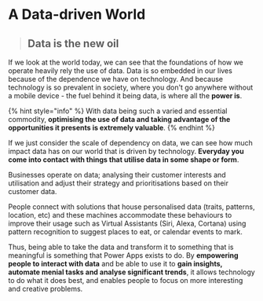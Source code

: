 # A Data-driven World

> ## Data is the new oil

If we look at the world today, we can see that the foundations of how we operate heavily rely the use of data. Data is so embedded in our lives because of the dependence we have on technology. And because technology is so prevalent in society, where you don't go anywhere without a mobile device - the fuel behind it being data, is where all the **power is**.

{% hint style="info" %}
With data being such a varied and essential commodity, **optimising the use of data and taking advantage of the opportunities it presents is extremely valuable**.
{% endhint %}

If we just consider the scale of dependency on data, we can see how much impact data has on our world that is driven by technology. **Everyday you come into contact with things that utilise data in some shape or form**.

Businesses operate on data; analysing their customer interests and utilisation and adjust their strategy and prioritisations based on their customer data.

People connect with solutions that house personalised data \(traits, patterns, location, etc\) and these machines accommodate these behaviours to improve their usage such as Virtual Assistants \(Siri, Alexa, Cortana\) using pattern recognition to suggest places to eat, or calendar events to mark.

Thus, being able to take the data and transform it to something that is meaningful is something that Power Apps exists to do. By **empowering people to interact with data** and be able to use it to **gain insights, automate menial tasks and analyse significant trends**, it allows technology to do what it does best, and enables people to focus on more interesting and creative problems.

